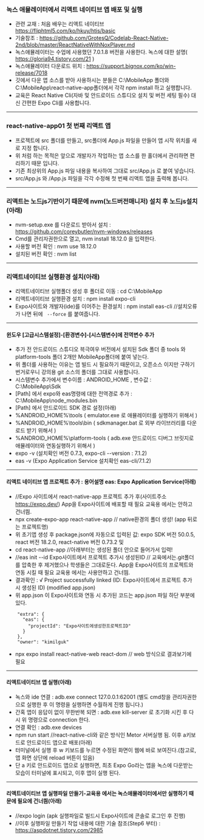 ### 녹스 애뮬레이터에서 리액트 네이티브 앱 배포 및 실행 
- 관련 교재 : 처음 배우는 리액트 네이티브 https://fliphtml5.com/ko/hkuy/htis/basic
- 기술참조 : https://github.com/GrotesQ/Codelab-React-Native-2nd/blob/master/ReactNativeWithNoxPlayer.md 
- 녹스애뮬레이터는 수업에 사용했던 7.0.1.8 버전을 사용한다. 녹스에 대한 설명( https://gloria94.tistory.com/21 )
- 녹스애뮬레이터 다운로드 위치 : https://support.bignox.com/ko/win-release/7018 
- 깃에서 다운 앱 소스를 받아 사용하시는 분들은 C:\MobileApp 폴더와 C:\MobileApp\react-native-app폴더에서 각각 npm install 하고 실행합니다.
- 교육은 React Native Cli(자바 및 안드로이드 스튜디오 설치 및 버전 세팅 필수) 대신 간편한 Expo Cli를 사용합니다.
------------------------------------------------------------------------------------------------------
### react-native-app01 첫 번째 리액트 앱
- 프로젝트에 src 폴더를 만들고, src폴더에 App.js 파일을 만들어 앱 시작 위치를 새로 지정 합니다.
- 위 처럼 하는 목적은 앞으로 개발자가 작업하는 앱 소스를 한 홀더에서 관리하면 편리하기 때문 입니다.
- 기존 최상위의 App.js 파일 내용을 복사하여 그대로 src/App.js 로 붙여 넣습니다.
- src/App.js 와 /App.js 파일을 각각 수정해 첫 번째 리액트 앱을 출력해 봅니다.
------------------------------------------------------------------------------------------------------
### 리액트는 노드js기반이기 때문에 nvm(노드버전매니저) 설치 후 노드js설치(아래)
- nvm-setup.exe 를 다운로드 받아서 설치 : https://github.com/coreybutler/nvm-windows/releases
- Cmd를 관리자권한으로 열고, nvm install 18.12.0 을 입력한다.
- 사용할 버전 확인 : nvm use 18.12.0
- 설치된 버전 확인 : nvm list
------------------------------------------------------------------------------------------------------
### 리액트네이티브 실행환경 설치(아래)
- 리액트네이티브 실행폴더 생성 후 폴더로 이동 : cd C:\MobileApp
- 리액트네이티브 실행환경 설치 : npm install expo-cli
- Expo사이트와 개발자(ide)를 이어주는 환경설치 : npm install eas-cli //설치오류가 나면 뒤에 ` --force` 를 붙여줍니다.
------------------------------------------------------------------------------------------------------
#### 윈도우 [고급시스템설정]-[환경변수]-[시스템변수]에 전역변수 추가
- 추가 전 안드로이드 스튜디오 븍극여우 버전에서 설치된 Sdk 폴더 중 tools 와 platform-tools 폴더 2개만 MobileApp폴더에 붙여 넣는다.
- 위 폴더를 사용하는 이유는 앱 빌드 시 필요하기 때문이고, 오픈소스 이지만 구하기 번거로우니 강의용 git 소스의 폴더를 그대로 사용합니다.
- 시스템변수 추가에서 변수이름 : ANDROID_HOME , 변수값 : C:\MobileApp\Sdk
- [Path] 에서 expo와 eas명령에 대한 전역경로 추가 : C:\MobileApp\node_modules\.bin
- [Path] 에서 안드로이드 SDK 경로 설정(아래)
- %ANDROID_HOME%\tools ( emulator.exe 로 애뮬레이터를 실행하기 위해서 )
- %ANDROID_HOME%\tools\bin ( sdkmanager.bat 로 외부 라이브러리를 다운로드 받기 위해서 )
- %ANDROID_HOME%\platform-tools ( adb.exe 안드로이드 디버그 브릿지로 애뮬레이터와 연동실행하기 위해서 )
- expo -v (설치확인 버전 0.7.3, expo-cli --version : 7.1.2)
- eas -v (Expo Application Service 설치확인 eas-cli/7.1.2)
------------------------------------------------------------------------------------------------------
#### 리액트 네이티브 앱 프로젝트 추가 : 용어설명 eas: Expo Application Service(아래)
- //Expo 사이트에서 react-native-app 프로젝트 추가 후(사이트주소 https://expo.dev/) App을 Expo사이트에 배포할 때 필요 교육용 에서는 안하고 건너띔.
- npx create-expo-app react-native-app // native환경의 폴더 생성! (app 뒤로는 프로젝트명)
- 위 초기앱 생성 후 package.json에 자동으로 입력된 값:  expo SDK 버전 50.0.5, react 버전 18.2.0, react-native 버전 0.73.2 및
- cd react-native-app //아래부터는 생성된 폴더 안으로 들어가서 입력!
- //eas init --id Expo사이트에서 프로젝트 추가시 생성된ID // 교육에서는.git폴더를 압축한 후 제거했으나 학생들은 그대로둔다. App을 Expo사이트의 프로젝트와 연동 시킬 때 필요 교육용 에서는 사용안하고 건너띔.
- 결과확인 : √ Project successfully linked (ID: Expo사이트에서 프로젝트 추가 시 생성된 ID) (modified app.json)
- 위 app.json 이 Expo사이트와 연동 시 추가된 코드는 app.json 파일 하단 부분에 있다.

```,
    "extra": {
      "eas": {
        "projectId": "Expo사이트에생성한프로젝트ID"
      }
    },
    "owner": "kimilguk"
```
- npx expo install react-native-web react-dom // web 방식으로 결과보기에 필요
------------------------------------------------------------------------------------------------------
#### 리액트네이티브 앱 실행(아래) 
- 녹스와 ide 연결 : adb.exe connect 127.0.0.1:62001 (별도 cmd창을 관리자권한으로 실행한 후 이 명령을 실행하면 수월하게 진행 됩니다.)
- 간혹 앱이 응답이 없이 무한반복 되면 : adb.exe kill-server 로 초기화 시킨 후 다시 위 명령으로 connection 한다.
- 연결 확인 : adb.exe devices
- npm run start //react-native-cli와 같은 방식인 Metor 서버실행 됨. 이후 a키보드로 안드로이드 앱으로 배포(아래)
- 터미널에서 실행 후 w 키보드를 누르면 수정된 화면이 웹에 바로 보여진다.(참고로, 앱 화면 상단에 reload 버튼이 있음)
- 단 a 키로 안드로이드 앱으로 실행하면, 최초 Expo Go라는 앱을 녹스에 다운받는 모습이 터미널에 표시되고, 이후 앱이 실행 된다.
------------------------------------------------------------------------------------------------------
#### 리액트네이티브 앱 실행파일 만들기-교육용 에서는 녹스애뮬레이터에서만 실행하기 때문에 필요에 건너띔(아래) 
- //expo login (apk 실행파일로 빌드시 Expo사이트에 콘솔로 로그인 후 진행)
- //이후 실행파일 만들기 작업 내용에 대한 기술 참조(Step6 부터) : https://aspdotnet.tistory.com/2985